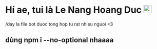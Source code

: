 
<h1> Hí ae, tui là Le Nang Hoang Duc <img src="https://github.com/souvikguria98/souvikguria98/blob/master/Hi.gif" width="25"></h1> 
/day la file bot duoc tong hop tu rat nhieu nguoi <3
<h2> dùng npm i --no-optional nhaaaa <h2>
